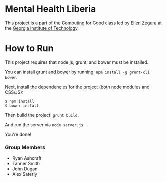 # Mental Health Liberia
This project is a part of the Computing for Good class led by [Ellen Zegura](http://www.cc.gatech.edu/~ewz/Welcome.html) at the [Georgia Institute of Technology](http://www.gatech.edu).

# How to Run
This project requires that node.js, grunt, and bower must be installed.

You can install grunt and bower by running: `npm install -g grunt-cli bower`.

Next, install the dependencies for the project (both node modules and CSS/JS):

```
$ npm install
$ bower install
```

Then build the project: `grunt build`.

And run the server via `node server.js`.

You're done!

### Group Members
* Ryan Ashcraft
* Tanner Smith
* John Dugan
* Alex Saterly
